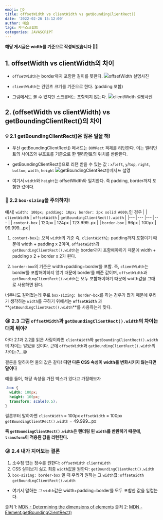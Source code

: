 ```yaml
---
emoji: 🧚‍♀️
title: offsetWidth vs clientWidth vs getBoundingClientRect()
date: '2022-02-26 15:12:00'
author: 예슬
tags: 자바스크립트
categories: JAVASCRIPT
---
```


**해당 게시글은 width를 기준으로 작성되었습니다 👩‍🎨**

## 1. offsetWidth vs clientWidth의 차이

- `offsetWidth`는 border까지 포함한 길이를 뜻한다.
  ![offsetWidth 설명사진](https://developer.mozilla.org/en-US/docs/Web/API/CSS_Object_Model/Determining_the_dimensions_of_elements/dimensions-offset.png)

- `clientWidth`는 컨텐츠 크기를 기준으로 한다. (padding 포함)
- 그림에서도 볼 수 있지만 스크롤바는 포함되지 않는다.
  ![clientWidth 설명사진](https://developer.mozilla.org/en-US/docs/Web/API/CSS_Object_Model/Determining_the_dimensions_of_elements/dimensions-client.png)

## 2. (offsetWidth vs clientWidth) vs getBoundingClientRect()의 차이

### 💡 2.1 getBoundingClientRect()은 많은 일을 해!

- 우선 getBoundingClientRect() 메서드는 `DOMRect` 객체를 리턴한다. 이는 엘리먼트의 사이즈와 뷰포트를 기준으로 한 엘리먼트의 위치를 반환한다.
- getBoundingClientRect()으로 리턴 받을 수 있는 값 : `x`/`left`, `y`/`top`, `right`, `bottom`, `width`, `height`
  ![getBoundingClientRect()메서드 설명](https://developer.mozilla.org/en-US/docs/Web/API/Element/getBoundingClientRect/element-box-diagram.png)

- 여기서 `width`와 `height`는 offsetWidth와 일치한다. 즉 padding, border까지 포함한 값이다.

### 📍 2.2 `box-sizing`을 주의하자!

예시) `width: 100px; padding: 10px; border: 2px solid #000;`인 경우
| | `clientWidth` | `offsetWidth` | `getBoundingClientRect().width` |
|--- |--- |--- |--- |
| `content-box` | 120px | 124px | 123.999..px |
| `border-box` | 96px | 100px | 99.999...px |

1. `content-box`는 오직 `width`의 기준
   즉, `clientWidth`는 padding까지 포함이기 때문에 width + padding x 2이며, `offsetWidth`과 `getBoundingClientRect().width`는 border까지 포함해야하기 때문에 width + padding x 2 + border x 2가 된다.

2. `border-box`의 기준은 width+padding+border를 포함.
   즉, `clientWidth`는 border를 포함해야하지 않기 때문에 border를 빼준 값이며, `offsetWidth`과 `getBoundingClientRect().width`는 모두 포함해야하기 때문에 width값을 그대로 사용하면 된다.

너무나도 길어졌는데 주로 `box-sizing: border-box`를 하는 경우가 많기 때문에 우리가 생각하는 `width`를 구하기 위해서는 **`offsetWidth`** 과 **`getBoundingClientRect().width`**를 사용하는게 맞다.

### 😫 2.3 그럼 `offsetWidth`과 `getBoundingClientRect().width`의 차이는 대체 뭐야?

아마 2.1과 2.2를 읽은 사람이라면 `clientWidth`와 `getBoundingClientRect().width`의 차이는 알았을 것이다. 근데 `offsetWidth`과 `getBoundingClientRect().width`의 차이는?...😥

결론을 말하자면 둘의 값은 같다! **다만 다른 CSS 속성이 width를 변화시키지 않는다면 말이다**

예를 들어, 해당 속성을 가진 박스가 있다고 가정해보자

```css
.box {
  width: 100px;
  height: 100px;
  transform: scale(0.5);
}
```

결론부터 말하자면
`clientWidth` = 100px
`offsetWidth` = 100px
`getBoundingClientRect().width` = 49.999...px

**즉 `getBoundingClientRect().width`은 렌더링 된 `width`를 반환하기 때문에, `transform`이 적용된 값을 리턴한다.**

### 😜 2.4 내가 지어보는 결론

1. 소수점 없는 정수를 원한다: `offsetWidth` `clientWidth`
2. CSS 살펴보기 싫고 최종 `width`값을 원한다: `getBoundingClientRect().width`
3. `box-sizing: border-box` 일 때 우리가 원하는 그 `width`값:
   `offsetWidth` `getBoundingClientRect().width`

- 여기서 말하는 그 `width`값은 width+padding+border를 모두 포함한 값을 일컫는다.

출처 1: [MDN - Determining the dimensions of elements](https://developer.mozilla.org/en-US/docs/Web/API/CSS_Object_Model/Determining_the_dimensions_of_elements)
출처 2: [MDN - Element.getBoundingClientRect()](https://developer.mozilla.org/en-US/docs/Web/API/Element/getBoundingClientRect)

```toc

```
